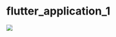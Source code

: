 # flutter_application_1


<img style="-webkit-user-select: none;margin: auto;background-color: hsl(0, 0%, 90%);transition: background-color 300ms;" src="https://s9.gifyu.com/images/5sgqym281b3d111eef8779.gif">
